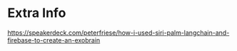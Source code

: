 # Extra Info

https://speakerdeck.com/peterfriese/how-i-used-siri-palm-langchain-and-firebase-to-create-an-exobrain

